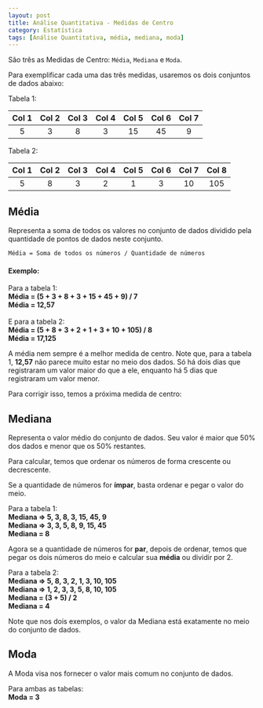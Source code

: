 ```yaml
---
layout: post
title: Análise Quantitativa - Medidas de Centro
category: Estatística
tags: [Análise Quantitativa, média, mediana, moda]
---
```


São três as Medidas de Centro: `Média`, `Mediana` e `Moda`.

Para exemplificar cada uma das três medidas, usaremos os dois conjuntos de dados abaixo:

Tabela 1:

| Col 1 | Col 2 | Col 3 | Col 4 | Col 5 | Col 6 | Col 7 |
|:-----:|:-----:|:-----:|:-----:|:-----:|:-----:|:-----:|
| 5 | 3 | 8 | 3 | 15 | 45 | 9 |

Tabela 2:

| Col 1 | Col 2 | Col 3 | Col 4 | Col 5 | Col 6 | Col 7 | Col 8 |
|:-----:|:-----:|:-----:|:-----:|:-----:|:-----:|:-----:|:-----:|
| 5 | 8 | 3 | 2 | 1 | 3 | 10 | 105 |

## Média

Representa a soma de todos os valores no conjunto de dados dividido pela quantidade de pontos de dados neste conjunto.

`Média = Soma de todos os números / Quantidade de números`

#### Exemplo:

<p class="example">
    Para a tabela 1:<br />
    <b>Média = (5 + 3 + 8 + 3 + 15 + 45 + 9) / 7</b><br />
    <b>Média = 12,57</b><br />
    <br />
    E para a tabela 2:<br />
    <b>Média = (5 + 8 + 3 + 2 + 1 + 3 + 10 + 105) / 8</b><br />
    <b>Média = 17,125</b><br />
</p>

A média nem sempre é a melhor medida de centro. Note que, para a tabela 1, **12,57** não parece muito estar no meio dos dados. Só há dois dias que registraram um valor maior do que a ele, enquanto há 5 dias que registraram um valor menor.

Para corrigir isso, temos a próxima medida de centro:  

## Mediana

Representa o valor médio do conjunto de dados. Seu valor é maior que 50% dos dados e menor que os 50% restantes.

Para calcular, temos que ordenar os números de forma crescente ou decrescente.

Se a quantidade de números for **ímpar**, basta ordenar e pegar o valor do meio.

<p class="example">
    Para a tabela 1:<br />
    <b>Mediana => 5, 3, 8, 3, 15, 45, 9</b><br />
    <b>Mediana => 3, 3, 5, 8, 9, 15, 45</b><br />
    <b>Mediana = 8</b><br />
</p>

Agora se a quantidade de números for **par**, depois de ordenar, temos que pegar os dois números do meio e calcular sua **média** ou dividir por 2.

<p class="example">
    Para a tabela 2:<br />
    <b>Mediana => 5, 8, 3, 2, 1, 3, 10, 105</b><br />
    <b>Mediana => 1, 2, 3, 3, 5, 8, 10, 105</b><br />
    <b>Mediana = (3 + 5) / 2</b><br />
    <b>Mediana = 4</b><br />
</p>

Note que nos dois exemplos, o valor da Mediana está exatamente no meio do conjunto de dados.

## Moda

A Moda visa nos fornecer o valor mais comum no conjunto de dados.

<p class="example">
    Para ambas as tabelas:<br />
    <b>Moda = 3</b><br />
</p>